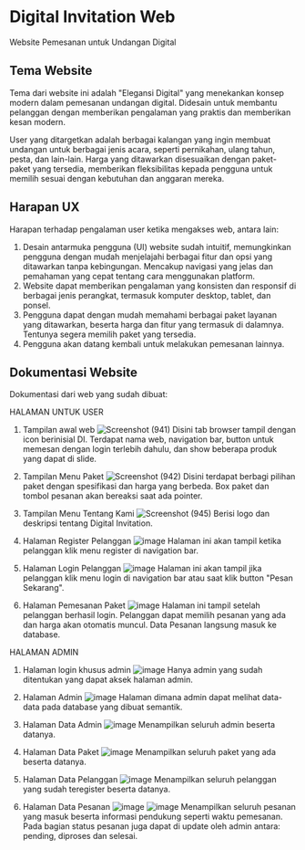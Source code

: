 # Digital Invitation Web
Website Pemesanan untuk Undangan Digital

## Tema Website
Tema dari website ini adalah "Elegansi Digital" yang menekankan konsep modern dalam pemesanan undangan digital. Didesain untuk membantu pelanggan dengan memberikan pengalaman yang praktis dan memberikan kesan modern.

User yang ditargetkan adalah berbagai kalangan yang ingin membuat undangan untuk berbagai jenis acara, seperti pernikahan, ulang tahun, pesta, dan lain-lain. Harga yang ditawarkan disesuaikan dengan paket-paket yang tersedia, memberikan fleksibilitas kepada pengguna untuk memilih sesuai dengan kebutuhan dan anggaran mereka.

## Harapan UX
Harapan terhadap pengalaman user ketika mengakses web, antara lain:
1. Desain antarmuka pengguna (UI) website sudah intuitif, memungkinkan pengguna dengan mudah menjelajahi berbagai fitur dan opsi yang ditawarkan tanpa kebingungan. Mencakup navigasi yang jelas dan pemahaman yang cepat tentang cara menggunakan platform.
2. Website dapat memberikan pengalaman yang konsisten dan responsif di berbagai jenis perangkat, termasuk komputer desktop, tablet, dan ponsel. 
3. Pengguna dapat dengan mudah memahami berbagai paket layanan yang ditawarkan, beserta harga dan fitur yang termasuk di dalamnya. Tentunya segera memilih paket yang tersedia.
4. Pengguna akan datang kembali untuk melakukan pemesanan lainnya.

## Dokumentasi Website
Dokumentasi dari web yang sudah dibuat:

HALAMAN UNTUK USER
1. Tampilan awal web
   ![Screenshot (941)](https://github.com/KadekMutiaSari/digital-invitation/assets/146809764/0c0b7d0e-1710-4d88-a33d-28011a258d36)
   Disini tab browser tampil dengan icon berinisial DI.
   Terdapat nama web, navigation bar, button untuk memesan dengan login terlebih dahulu, dan show beberapa produk yang dapat di slide.

2. Tampilan Menu Paket
   ![Screenshot (942)](https://github.com/KadekMutiaSari/digital-invitation/assets/146809764/afa2adfb-b10e-45dc-bbe0-67d3518ad55d)
   Disini terdapat berbagi pilihan paket dengan spesifikasi dan harga yang berbeda.
   Box paket dan tombol pesanan akan bereaksi saat ada pointer.

3. Tampilan Menu Tentang Kami
   ![Screenshot (945)](https://github.com/KadekMutiaSari/digital-invitation/assets/146809764/0a2ea995-9b0e-47bf-9771-84ebf6d98256)
   Berisi logo dan deskripsi tentang Digital Invitation.

4. Halaman Register Pelanggan
   ![image](https://github.com/KadekMutiaSari/digital-invitation/assets/146809764/f90db298-664e-4c9f-bab6-b45b3072f7c0)
   Halaman ini akan tampil ketika pelanggan klik menu register di navigation bar.

5. Halaman Login Pelanggan
   ![image](https://github.com/KadekMutiaSari/digital-invitation/assets/146809764/303eb48b-764f-4d85-8242-6e6f43196263)
   Halaman ini akan tampil jika pelanggan klik menu login di navigation bar atau saat klik button "Pesan Sekarang".

6. Halaman Pemesanan Paket
   ![image](https://github.com/KadekMutiaSari/digital-invitation/assets/146809764/a9c68bce-5205-45ed-ab1d-e0ef3ddfcfca)
   Halaman ini tampil setelah pelanggan berhasil login.
   Pelanggan dapat memilih pesanan yang ada dan harga akan otomatis muncul.
   Data Pesanan langsung masuk ke database.


HALAMAN ADMIN
1. Halaman login khusus admin
   ![image](https://github.com/KadekMutiaSari/digital-invitation/assets/146809764/a385a80b-10a8-45b9-a28d-80dd8bfcf5b3)
   Hanya admin yang sudah ditentukan yang dapat aksek halaman admin.

2. Halaman Admin
   ![image](https://github.com/KadekMutiaSari/digital-invitation/assets/146809764/0997a1a1-03c0-4c84-9861-2afe5d856f2d)
   Halaman dimana admin dapat melihat data-data pada database yang dibuat semantik.

3. Halaman Data Admin
   ![image](https://github.com/KadekMutiaSari/digital-invitation/assets/146809764/38ee6759-5081-4474-a088-8c535f0bf2f9)
   Menampilkan seluruh admin beserta datanya.

4. Halaman Data Paket
   ![image](https://github.com/KadekMutiaSari/digital-invitation/assets/146809764/6ffd5a24-69a5-4a8b-b462-e8ce7790927e)
   Menampilkan seluruh paket yang ada beserta datanya.
   
5. Halaman Data Pelanggan
   ![image](https://github.com/KadekMutiaSari/digital-invitation/assets/146809764/f17fd384-117d-459d-9067-c1ba0a89b190)
   Menampilkan seluruh pelanggan yang sudah teregister beserta datanya.

6. Halaman Data Pesanan
   ![image](https://github.com/KadekMutiaSari/digital-invitation/assets/146809764/567f63f1-bf12-497e-a403-a20f57692ecd)
   ![image](https://github.com/KadekMutiaSari/digital-invitation/assets/146809764/04b2efde-a5d6-4f58-a443-2ccee93a2f54)
   Menampilkan seluruh pesanan yang masuk beserta informasi pendukung seperti waktu pemesanan.
   Pada bagian status pesanan juga dapat di update oleh admin antara: pending, diproses dan selesai.







